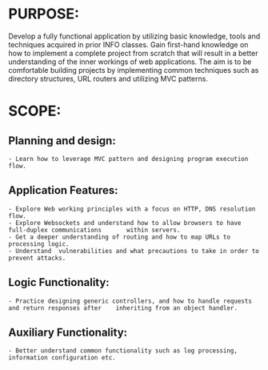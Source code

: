 # PURPOSE: 
Develop a fully functional application by utilizing basic knowledge, tools and techniques acquired in prior INFO classes. Gain first-hand knowledge on  how to implement a complete project from scratch that will result in a better understanding of the inner workings of web applications. The aim is to be comfortable building projects by implementing common techniques such as directory structures, URL routers and utilizing MVC patterns.

# SCOPE:

## Planning and design:
    - Learn how to leverage MVC pattern and designing program execution flow.
## Application Features:
    - Explore Web working principles with a focus on HTTP, DNS resolution flow.
    - Explore Websockets and understand how to allow browsers to have full-duplex communications       within servers.
    - Get a deeper understanding of routing and how to map URLs to processing logic.
    - Understand  vulnerabilities and what precautions to take in order to prevent attacks.
## Logic Functionality:
    - Practice designing generic controllers, and how to handle requests and return responses after    inheriting from an object handler.
## Auxiliary Functionality:
    - Better understand common functionality such as log processing, information configuration etc.

